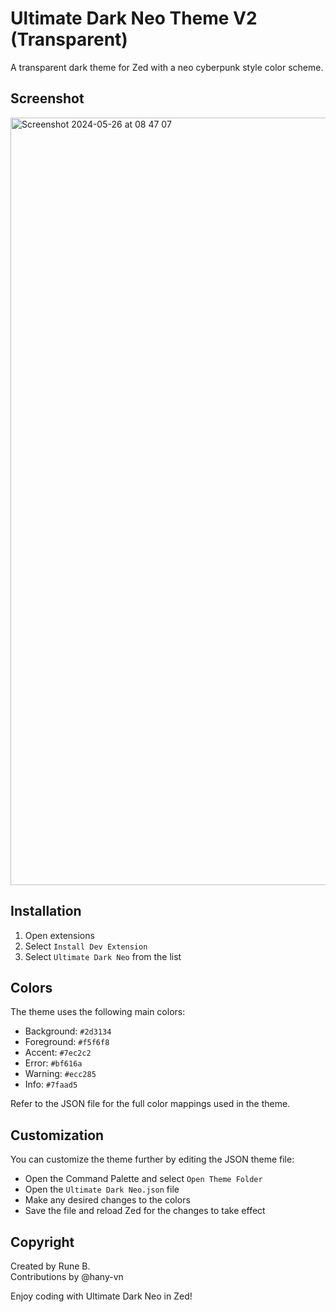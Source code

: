 # Ultimate Dark Neo Theme V2 (Transparent)

A transparent dark theme for Zed with a neo cyberpunk style color scheme.

## Screenshot
<img width="1228" alt="Screenshot 2024-05-26 at 08 47 07" src="https://github.com/hany-vn/zed-neo-theme-v2/assets/86786706/d005c854-9ff3-4727-89c1-0e1bc0b1d548">

## Installation

1. Open extensions
2. Select `Install Dev Extension`
3. Select `Ultimate Dark Neo` from the list

## Colors

The theme uses the following main colors:

- Background: `#2d3134`
- Foreground: `#f5f6f8` 
- Accent: `#7ec2c2`
- Error: `#bf616a`
- Warning: `#ecc285`  
- Info: `#7faad5`

Refer to the JSON file for the full color mappings used in the theme.

## Customization

You can customize the theme further by editing the JSON theme file:

- Open the Command Palette and select `Open Theme Folder` 
- Open the `Ultimate Dark Neo.json` file
- Make any desired changes to the colors
- Save the file and reload Zed for the changes to take effect

## Copyright

Created by Rune B.  
Contributions by @hany-vn

Enjoy coding with Ultimate Dark Neo in Zed!
